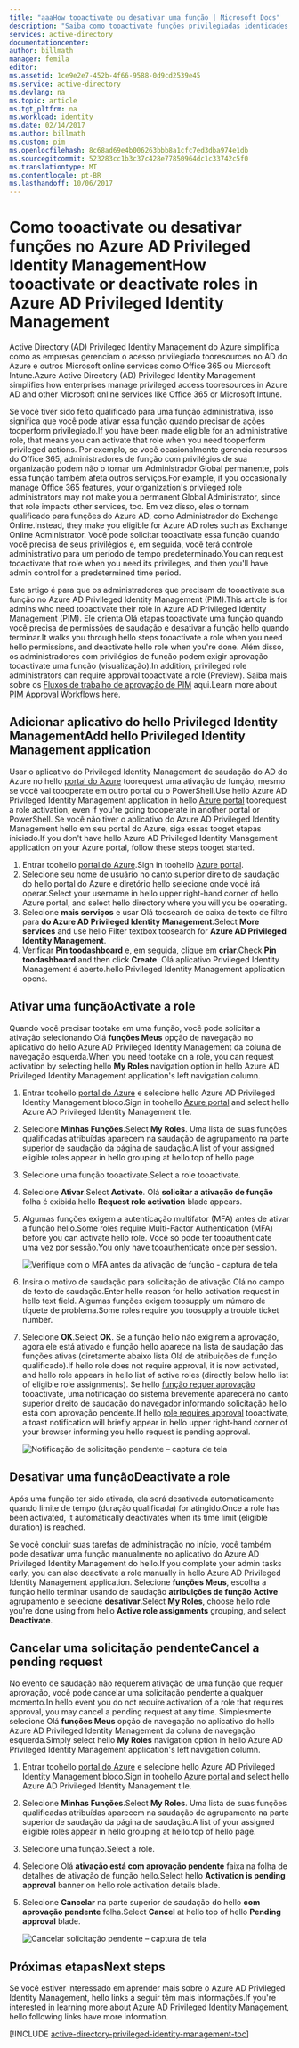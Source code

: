 ```yaml
---
title: "aaaHow tooactivate ou desativar uma função | Microsoft Docs"
description: "Saiba como tooactivate funções privilegiadas identidades de aplicativo do Azure Privileged Identity Management hello."
services: active-directory
documentationcenter: 
author: billmath
manager: femila
editor: 
ms.assetid: 1ce9e2e7-452b-4f66-9588-0d9cd2539e45
ms.service: active-directory
ms.devlang: na
ms.topic: article
ms.tgt_pltfrm: na
ms.workload: identity
ms.date: 02/14/2017
ms.author: billmath
ms.custom: pim
ms.openlocfilehash: 8c68ad69e4b006263bbb8a1cfc7ed3dba974e1db
ms.sourcegitcommit: 523283cc1b3c37c428e77850964dc1c33742c5f0
ms.translationtype: MT
ms.contentlocale: pt-BR
ms.lasthandoff: 10/06/2017
---
```

# <a name="how-tooactivate-or-deactivate-roles-in-azure-ad-privileged-identity-management"></a><span data-ttu-id="01674-103">Como tooactivate ou desativar funções no Azure AD Privileged Identity Management</span><span class="sxs-lookup"><span data-stu-id="01674-103">How tooactivate or deactivate roles in Azure AD Privileged Identity Management</span></span>
<span data-ttu-id="01674-104">Active Directory (AD) Privileged Identity Management do Azure simplifica como as empresas gerenciam o acesso privilegiado tooresources no AD do Azure e outros Microsoft online services como Office 365 ou Microsoft Intune.</span><span class="sxs-lookup"><span data-stu-id="01674-104">Azure Active Directory (AD) Privileged Identity Management simplifies how enterprises manage privileged access tooresources in Azure AD and other Microsoft online services like Office 365 or Microsoft Intune.</span></span>  

<span data-ttu-id="01674-105">Se você tiver sido feito qualificado para uma função administrativa, isso significa que você pode ativar essa função quando precisar de ações tooperform privilegiado.</span><span class="sxs-lookup"><span data-stu-id="01674-105">If you have been made eligible for an administrative role, that means you can activate that role when you need tooperform privileged actions.</span></span> <span data-ttu-id="01674-106">Por exemplo, se você ocasionalmente gerencia recursos do Office 365, administradores de função com privilégios de sua organização podem não o tornar um Administrador Global permanente, pois essa função também afeta outros serviços.</span><span class="sxs-lookup"><span data-stu-id="01674-106">For example, if you occasionally manage Office 365 features, your organization's privileged role administrators may not make you a permanent Global Administrator, since that role impacts other services, too.</span></span> <span data-ttu-id="01674-107">Em vez disso, eles o tornam qualificado para funções do Azure AD, como Administrador do Exchange Online.</span><span class="sxs-lookup"><span data-stu-id="01674-107">Instead, they make you eligible for Azure AD roles such as Exchange Online Administrator.</span></span> <span data-ttu-id="01674-108">Você pode solicitar tooactivate essa função quando você precisa de seus privilégios e, em seguida, você terá controle administrativo para um período de tempo predeterminado.</span><span class="sxs-lookup"><span data-stu-id="01674-108">You can request tooactivate that role when you need its privileges, and then you'll have admin control for a predetermined time period.</span></span>

<span data-ttu-id="01674-109">Este artigo é para que os administradores que precisam de tooactivate sua função no Azure AD Privileged Identity Management (PIM).</span><span class="sxs-lookup"><span data-stu-id="01674-109">This article is for admins who need tooactivate their role in Azure AD Privileged Identity Management (PIM).</span></span> <span data-ttu-id="01674-110">Ele orienta Olá etapas tooactivate uma função quando você precisa de permissões de saudação e desativar a função hello quando terminar.</span><span class="sxs-lookup"><span data-stu-id="01674-110">It walks you through hello steps tooactivate a role when you need hello permissions, and deactivate hello role when you're done.</span></span> <span data-ttu-id="01674-111">Além disso, os administradores com privilégios de função podem exigir aprovação tooactivate uma função (visualização).</span><span class="sxs-lookup"><span data-stu-id="01674-111">In addition, privileged role administrators can require approval tooactivate a role (Preview).</span></span> <span data-ttu-id="01674-112">Saiba mais sobre os [Fluxos de trabalho de aprovação de PIM](./privileged-identity-management/azure-ad-pim-approval-workflow.md) aqui.</span><span class="sxs-lookup"><span data-stu-id="01674-112">Learn more about [PIM Approval Workflows](./privileged-identity-management/azure-ad-pim-approval-workflow.md) here.</span></span>

## <a name="add-hello-privileged-identity-management-application"></a><span data-ttu-id="01674-113">Adicionar aplicativo do hello Privileged Identity Management</span><span class="sxs-lookup"><span data-stu-id="01674-113">Add hello Privileged Identity Management application</span></span>
<span data-ttu-id="01674-114">Usar o aplicativo do Privileged Identity Management de saudação do AD do Azure no hello [portal do Azure](https://portal.azure.com/) toorequest uma ativação de função, mesmo se você vai toooperate em outro portal ou o PowerShell.</span><span class="sxs-lookup"><span data-stu-id="01674-114">Use hello Azure AD Privileged Identity Management application in hello [Azure portal](https://portal.azure.com/) toorequest a role activation, even if you're going toooperate in another portal or PowerShell.</span></span> <span data-ttu-id="01674-115">Se você não tiver o aplicativo do Azure AD Privileged Identity Management hello em seu portal do Azure, siga essas tooget etapas iniciado.</span><span class="sxs-lookup"><span data-stu-id="01674-115">If you don't have hello Azure AD Privileged Identity Management application on your Azure portal, follow these steps tooget started.</span></span>

1. <span data-ttu-id="01674-116">Entrar toohello [portal do Azure](https://portal.azure.com/).</span><span class="sxs-lookup"><span data-stu-id="01674-116">Sign in toohello [Azure portal](https://portal.azure.com/).</span></span>
2. <span data-ttu-id="01674-117">Selecione seu nome de usuário no canto superior direito de saudação do hello portal do Azure e diretório hello selecione onde você irá operar.</span><span class="sxs-lookup"><span data-stu-id="01674-117">Select your username in hello upper right-hand corner of hello Azure portal, and select hello directory where you will you be operating.</span></span>
3. <span data-ttu-id="01674-118">Selecione **mais serviços** e usar Olá toosearch de caixa de texto de filtro para **do Azure AD Privileged Identity Management**.</span><span class="sxs-lookup"><span data-stu-id="01674-118">Select **More services** and use hello Filter textbox toosearch for **Azure AD Privileged Identity Management**.</span></span>
4. <span data-ttu-id="01674-119">Verificar **Pin toodashboard** e, em seguida, clique em **criar**.</span><span class="sxs-lookup"><span data-stu-id="01674-119">Check **Pin toodashboard** and then click **Create**.</span></span> <span data-ttu-id="01674-120">Olá aplicativo Privileged Identity Management é aberto.</span><span class="sxs-lookup"><span data-stu-id="01674-120">hello Privileged Identity Management application opens.</span></span>

## <a name="activate-a-role"></a><span data-ttu-id="01674-121">Ativar uma função</span><span class="sxs-lookup"><span data-stu-id="01674-121">Activate a role</span></span>
<span data-ttu-id="01674-122">Quando você precisar tootake em uma função, você pode solicitar a ativação selecionando Olá **funções Meus** opção de navegação no aplicativo do hello Azure AD Privileged Identity Management da coluna de navegação esquerda.</span><span class="sxs-lookup"><span data-stu-id="01674-122">When you need tootake on a role, you can request activation by selecting hello **My Roles** navigation option in hello Azure AD Privileged Identity Management application's left navigation column.</span></span>

1. <span data-ttu-id="01674-123">Entrar toohello [portal do Azure](https://portal.azure.com/) e selecione hello Azure AD Privileged Identity Management bloco.</span><span class="sxs-lookup"><span data-stu-id="01674-123">Sign in toohello [Azure portal](https://portal.azure.com/) and select hello Azure AD Privileged Identity Management tile.</span></span>
2. <span data-ttu-id="01674-124">Selecione **Minhas Funções**.</span><span class="sxs-lookup"><span data-stu-id="01674-124">Select **My Roles**.</span></span> <span data-ttu-id="01674-125">Uma lista de suas funções qualificadas atribuídas aparecem na saudação de agrupamento na parte superior de saudação da página de saudação.</span><span class="sxs-lookup"><span data-stu-id="01674-125">A list of your assigned eligible roles appear in hello grouping at hello top of hello page.</span></span>
3. <span data-ttu-id="01674-126">Selecione uma função tooactivate.</span><span class="sxs-lookup"><span data-stu-id="01674-126">Select a role tooactivate.</span></span>
4. <span data-ttu-id="01674-127">Selecione **Ativar**.</span><span class="sxs-lookup"><span data-stu-id="01674-127">Select **Activate**.</span></span> <span data-ttu-id="01674-128">Olá **solicitar a ativação de função** folha é exibida.</span><span class="sxs-lookup"><span data-stu-id="01674-128">hello **Request role activation** blade appears.</span></span>
5. <span data-ttu-id="01674-129">Algumas funções exigem a autenticação multifator (MFA) antes de ativar a função hello.</span><span class="sxs-lookup"><span data-stu-id="01674-129">Some roles require Multi-Factor Authentication (MFA) before you can activate hello role.</span></span> <span data-ttu-id="01674-130">Você só pode ter tooauthenticate uma vez por sessão.</span><span class="sxs-lookup"><span data-stu-id="01674-130">You only have tooauthenticate once per session.</span></span>
   
    ![Verifique com o MFA antes da ativação de função - captura de tela][2]
6. <span data-ttu-id="01674-132">Insira o motivo de saudação para solicitação de ativação Olá no campo de texto de saudação.</span><span class="sxs-lookup"><span data-stu-id="01674-132">Enter hello reason for hello activation request in hello text field.</span></span>  <span data-ttu-id="01674-133">Algumas funções exigem toosupply um número de tíquete de problema.</span><span class="sxs-lookup"><span data-stu-id="01674-133">Some roles require you toosupply a trouble ticket number.</span></span>
7. <span data-ttu-id="01674-134">Selecione **OK**.</span><span class="sxs-lookup"><span data-stu-id="01674-134">Select **OK**.</span></span>  <span data-ttu-id="01674-135">Se a função hello não exigirem a aprovação, agora ele está ativado e função hello aparece na lista de saudação das funções ativas (diretamente abaixo lista Olá de atribuições de função qualificado).</span><span class="sxs-lookup"><span data-stu-id="01674-135">If hello role does not require approval, it is now activated, and hello role appears in hello list of active roles (directly below hello list of eligible role assignments).</span></span> <span data-ttu-id="01674-136">Se hello [função requer aprovação](./privileged-identity-management/azure-ad-pim-approval-workflow.md) tooactivate, uma notificação do sistema brevemente aparecerá no canto superior direito de saudação do navegador informando solicitação hello está com aprovação pendente.</span><span class="sxs-lookup"><span data-stu-id="01674-136">If hello [role requires approval](./privileged-identity-management/azure-ad-pim-approval-workflow.md) tooactivate, a toast notification will briefly appear in hello upper right-hand corner of your browser informing you hello request is pending approval.</span></span>

    ![Notificação de solicitação pendente – captura de tela][3]

## <a name="deactivate-a-role"></a><span data-ttu-id="01674-138">Desativar uma função</span><span class="sxs-lookup"><span data-stu-id="01674-138">Deactivate a role</span></span>
<span data-ttu-id="01674-139">Após uma função ter sido ativada, ela será desativada automaticamente quando limite de tempo (duração qualificada) for atingido.</span><span class="sxs-lookup"><span data-stu-id="01674-139">Once a role has been activated, it automatically deactivates when its time limit (eligible duration) is reached.</span></span>

<span data-ttu-id="01674-140">Se você concluir suas tarefas de administração no início, você também pode desativar uma função manualmente no aplicativo do Azure AD Privileged Identity Management do hello.</span><span class="sxs-lookup"><span data-stu-id="01674-140">If you complete your admin tasks early, you can also deactivate a role manually in hello Azure AD Privileged Identity Management application.</span></span>  <span data-ttu-id="01674-141">Selecione **funções Meus**, escolha a função hello terminar usando de saudação **atribuições de função Active** agrupamento e selecione **desativar**.</span><span class="sxs-lookup"><span data-stu-id="01674-141">Select **My Roles**, choose hello role you're done using from hello **Active role assignments** grouping, and select **Deactivate**.</span></span>  

## <a name="cancel-a-pending-request"></a><span data-ttu-id="01674-142">Cancelar uma solicitação pendente</span><span class="sxs-lookup"><span data-stu-id="01674-142">Cancel a pending request</span></span>
<span data-ttu-id="01674-143">No evento de saudação não requerem ativação de uma função que requer aprovação, você pode cancelar uma solicitação pendente a qualquer momento.</span><span class="sxs-lookup"><span data-stu-id="01674-143">In hello event you do not require activation of a role that requires approval, you may cancel a pending request at any time.</span></span> <span data-ttu-id="01674-144">Simplesmente selecione Olá **funções Meus** opção de navegação no aplicativo do hello Azure AD Privileged Identity Management da coluna de navegação esquerda.</span><span class="sxs-lookup"><span data-stu-id="01674-144">Simply select hello **My Roles** navigation option in hello Azure AD Privileged Identity Management application's left navigation column.</span></span>

1. <span data-ttu-id="01674-145">Entrar toohello [portal do Azure](https://portal.azure.com/) e selecione hello Azure AD Privileged Identity Management bloco.</span><span class="sxs-lookup"><span data-stu-id="01674-145">Sign in toohello [Azure portal](https://portal.azure.com/) and select hello Azure AD Privileged Identity Management tile.</span></span>
2. <span data-ttu-id="01674-146">Selecione **Minhas Funções**.</span><span class="sxs-lookup"><span data-stu-id="01674-146">Select **My Roles**.</span></span> <span data-ttu-id="01674-147">Uma lista de suas funções qualificadas atribuídas aparecem na saudação de agrupamento na parte superior de saudação da página de saudação.</span><span class="sxs-lookup"><span data-stu-id="01674-147">A list of your assigned eligible roles appear in hello grouping at hello top of hello page.</span></span>
3. <span data-ttu-id="01674-148">Selecione uma função.</span><span class="sxs-lookup"><span data-stu-id="01674-148">Select a role.</span></span>
4. <span data-ttu-id="01674-149">Selecione Olá **ativação está com aprovação pendente** faixa na folha de detalhes de ativação de função hello.</span><span class="sxs-lookup"><span data-stu-id="01674-149">Select hello **Activation is pending approval** banner on hello role activation details blade.</span></span>
5. <span data-ttu-id="01674-150">Selecione **Cancelar** na parte superior de saudação do hello **com aprovação pendente** folha.</span><span class="sxs-lookup"><span data-stu-id="01674-150">Select **Cancel** at hello top of hello **Pending approval** blade.</span></span>

   ![Cancelar solicitação pendente – captura de tela][4]

## <a name="next-steps"></a><span data-ttu-id="01674-152">Próximas etapas</span><span class="sxs-lookup"><span data-stu-id="01674-152">Next steps</span></span>
<span data-ttu-id="01674-153">Se você estiver interessado em aprender mais sobre o Azure AD Privileged Identity Management, hello links a seguir têm mais informações.</span><span class="sxs-lookup"><span data-stu-id="01674-153">If you're interested in learning more about Azure AD Privileged Identity Management, hello following links have more information.</span></span>

[!INCLUDE [active-directory-privileged-identity-management-toc](../../includes/active-directory-privileged-identity-management-toc.md)]

<!--Image references-->

[1]: ./media/active-directory-privileged-identity-management-configure/PIM_EnablePim.png
[2]: ./media/active-directory-privileged-identity-management-how-to-activate-role/PIM_activation_MFA.png
[3]: ./media/active-directory-privileged-identity-management-how-to-activate-role/PIM_Request_Pending_Toast2.png
[4]: ./media/active-directory-privileged-identity-management-how-to-activate-role/PIM_Request_Pending_Banner_Cancel.png
